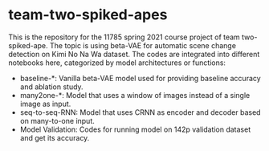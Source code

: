 # team-two-spiked-apes
This is the repository for the 11785 spring 2021 course project of team two-spiked-ape. The topic is using beta-VAE for automatic scene change detection on Kimi No Na Wa dataset.
The codes are integrated into different notebooks here, categorized by model architectures or functions:
- baseline-*: Vanilla beta-VAE model used for providing baseline accuracy and ablation study.
- many2one-*: Model that uses a window of images instead of a single image as input.
- seq-to-seq-RNN: Model that uses CRNN as encoder and decoder based on many-to-one input.
- Model Validation: Codes for running model on 142p validation dataset and get its accuracy.